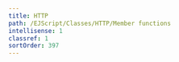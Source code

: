 ```yaml
---
title: HTTP
path: /EJScript/Classes/HTTP/Member functions
intellisense: 1
classref: 1
sortOrder: 397
---
```





